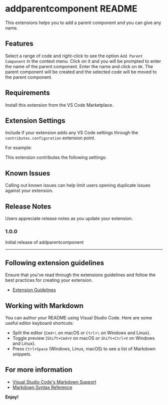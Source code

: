 # addparentcomponent README

This extensions helps you to add a parent component and you can give any name.

## Features

Select a range of code and right-click to see the option `Àdd Parent Component` in the context menu. Click on it and you will be prompted to enter the name of the parent component. Enter the name and click on `OK`. The parent component will be created and the selected code will be moved to the parent component.

## Requirements

Install this extension from the VS Code Marketplace.

## Extension Settings

Include if your extension adds any VS Code settings through the `contributes.configuration` extension point.

For example:

This extension contributes the following settings:

## Known Issues

Calling out known issues can help limit users opening duplicate issues against your extension.

## Release Notes

Users appreciate release notes as you update your extension.

### 1.0.0

Initial release of addparentcomponent

---

## Following extension guidelines

Ensure that you've read through the extensions guidelines and follow the best practices for creating your extension.

- [Extension Guidelines](https://code.visualstudio.com/api/references/extension-guidelines)

## Working with Markdown

You can author your README using Visual Studio Code. Here are some useful editor keyboard shortcuts:

- Split the editor (`Cmd+\` on macOS or `Ctrl+\` on Windows and Linux).
- Toggle preview (`Shift+Cmd+V` on macOS or `Shift+Ctrl+V` on Windows and Linux).
- Press `Ctrl+Space` (Windows, Linux, macOS) to see a list of Markdown snippets.

## For more information

- [Visual Studio Code's Markdown Support](http://code.visualstudio.com/docs/languages/markdown)
- [Markdown Syntax Reference](https://help.github.com/articles/markdown-basics/)

**Enjoy!**
